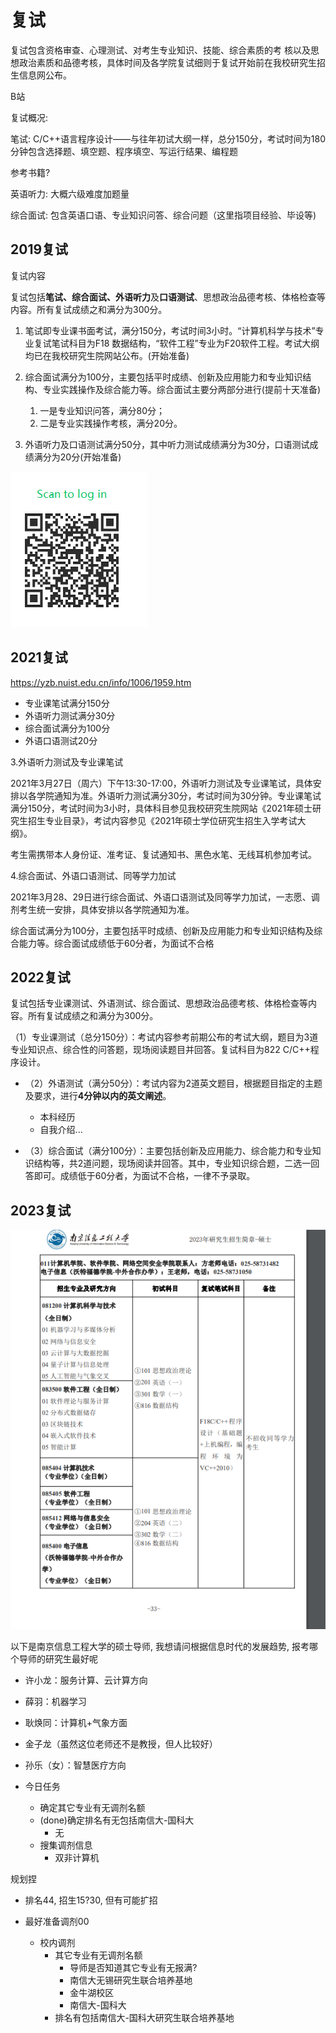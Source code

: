 # 复试

复试包含资格审查、心理测试、对考生专业知识、技能、综合素质的考
核以及思想政治素质和品德考核，具体时间及各学院复试细则于复试开始前在我校研究生招生信息网公布。

B站

复试概况:

笔试:
C/C++语言程序设计——与往年初试大纲一样，总分150分，考试时间为180分钟包含选择题、填空题、程序填空、写运行结果、编程题

参考书籍?

英语听力:
大概六级难度加题量

综合面试:
包含英语口语、专业知识问答、综合问题（这里指项目经验、毕设等)

## 2019复试

复试内容

复试包括**笔试、综合面试、外语听力**及**口语测试**、思想政治品德考核、体格检查等内容。所有复试成绩之和满分为300分。

1. 笔试即专业课书面考试，满分150分，考试时间3小时。“计算机科学与技术”专业复试笔试科目为F18 数据结构，“软件工程”专业为F20软件工程。考试大纲均已在我校研究生院网站公布。(开始准备)

2. 综合面试满分为100分，主要包括平时成绩、创新及应用能力和专业知识结构、专业实践操作及综合能力等。综合面试主要分两部分进行(提前十天准备)
   1. 一是专业知识问答，满分80分；
   2. 二是专业实践操作考核，满分20分。

3. 外语听力及口语测试满分50分，其中听力测试成绩满分为30分，口语测试成绩满分为20分(开始准备)

![20230119202638](https://raw.githubusercontent.com/Logible/Image/main/note_image/20230119202638.png)

## 2021复试

<https://yzb.nuist.edu.cn/info/1006/1959.htm>

- 专业课笔试满分150分
- 外语听力测试满分30分
- 综合面试满分为100分
- 外语口语测试20分

3.外语听力测试及专业课笔试

2021年3月27日（周六）下午13:30-17:00，外语听力测试及专业课笔试，具体安排以各学院通知为准。外语听力测试满分30分，考试时间为30分钟。专业课笔试满分150分，考试时间为3小时，具体科目参见我校研究生院网站《2021年硕士研究生招生专业目录》，考试内容参见《2021年硕士学位研究生招生入学考试大纲》。

考生需携带本人身份证、准考证、复试通知书、黑色水笔、无线耳机参加考试。

4.综合面试、外语口语测试、同等学力加试

2021年3月28、29日进行综合面试、外语口语测试及同等学力加试，一志愿、调剂考生统一安排，具体安排以各学院通知为准。

综合面试满分为100分，主要包括平时成绩、创新及应用能力和专业知识结构及综合能力等。综合面试成绩低于60分者，为面试不合格

## 2022复试

复试包括专业课测试、外语测试、综合面试、思想政治品德考核、体格检查等内容。所有复试成绩之和满分为300分。

（1）专业课测试（总分150分）：考试内容参考前期公布的考试大纲，题目为3道专业知识点、综合性的问答题，现场阅读题目并回答。复试科目为822 C/C++程序设计。

- （2）外语测试（满分50分）：考试内容为2道英文题目，根据题目指定的主题及要求，进行**4分钟以内的英文阐述**。
  - 本科经历
  - 自我介绍...

- （3）综合面试（满分100分）：主要包括创新及应用能力、综合能力和专业知识结构等，共2道问题，现场阅读并回答。其中，专业知识综合题，二选一回答即可。成绩低于60分者，为面试不合格，一律不予录取。

## 2023复试

![20230119213631](https://raw.githubusercontent.com/Logible/Image/main/note_image/20230119213631.png)

以下是南京信息工程大学的硕士导师, 我想请问根据信息时代的发展趋势, 报考哪个导师的研究生最好呢

- 许小龙：服务计算、云计算方向
- 薛羽：机器学习
- 耿焕同：计算机+气象方面
- 金子龙（虽然这位老师还不是教授，但人比较好）
- 孙乐（女）：智慧医疗方向

- 今日任务
  - 确定其它专业有无调剂名额
  - (done)确定排名有无包括南信大-国科大
    - 无
  - 搜集调剂信息
    - 双非计算机

规划捏

- 排名44, 招生15?30, 但有可能扩招

- 最好准备调剂00
  - 校内调剂
    - 其它专业有无调剂名额
      - 导师是否知道其它专业有无报满?
      - 南信大无锡研究生联合培养基地
      - 金牛湖校区
      - 南信大-国科大
    - 排名有包括南信大-国科大研究生联合培养基地
